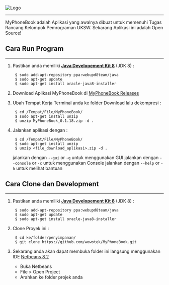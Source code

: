 ![Logo](https://raw.githubusercontent.com/wowotek/MyPhoneBook/7dd5e9d08647d3598db6334ccb18f91c66cd7c85/src/gui/img/Text_Logo_Resize.png)

---
MyPhoneBook adalah Aplikasi yang awalnya dibuat untuk memenuhi Tugas Rancang Kelompok Pemrograman UKSW.
Sekarang Aplikasi ini adalah Open Source!

## Cara Run Program
---
1. Pastikan anda memiliki [**Java Developement Kit 8**](http://www.oracle.com/technetwork/java/javase/downloads/jdk8-downloads-2133151.html) (JDK 8) :

        $ sudo add-apt-repository ppa:webupd8team/java
        $ sudo apt-get update
        $ sudo apt-get install oracle-java8-installer

2. Download Aplikasi MyPhoneBook di [MyPhoneBook Releases](https://github.com/wowotek/MyPhoneBook/tree/master/Releases)

3. Ubah Tempat Kerja Terminal anda ke folder Download lalu dekompresi : 

        $ cd /Tempat/File/MyPhoneBook/
        $ sudo apt-get install unzip
        $ unzip MyPhoneBook_0.1.18.zip -d .

4. Jalankan aplikasi dengan :

        $ cd /Tempat/File/MyPhoneBook/
        $ sudo apt-get install unzip
        $ unzip <file_download_aplikasi>.zip -d .

   jalankan dengan `--gui` or `-g` untuk menggunakan GUI
   jalankan dengan `--console` or `-c` untuk menggunakan Console
   jalankan dengan `--help` or `-h` untuk melihat bantuan

## Cara Clone dan Development
---
1. Pastikan anda memiliki [**Java Developement Kit 8**](http://www.oracle.com/technetwork/java/javase/downloads/jdk8-downloads-2133151.html) (JDK 8) :

        $ sudo add-apt-repository ppa:webupd8team/java
        $ sudo apt-get update
        $ sudo apt-get install oracle-java8-installer

2. Clone Proyek ini : 

        $ cd ke/folder/penyimpanan/
        $ git clone https://github.com/wowotek/MyPhoneBook.git

3. Sekarang anda akan dapat membuka folder ini langsung menggunakan IDE [Netbeans 8.2](https://netbeans.org/)
    - Buka Netbeans
    - File > Open Project
    - Arahkan ke folder projek anda
![]()

